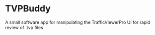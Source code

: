 # TVPBuddy
A small software app for manipulating the TrafficViewerPro UI for rapid review of .tvp files
